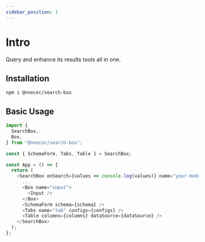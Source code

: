 ```yaml
---
sidebar_position: 1
---
```


# Intro

Query and enhance its results tools all in one.

## Installation

```shell
npm i @nnecec/search-box
```

## Basic Usage

```js
import {
  SearchBox,
  Box,
} from "@nnecec/search-box";

const { SchemaForm, Tabs, Table } = SearchBox;

const App = () => {
  return (
    <SearchBox onSearch={values => console.log(values)} name="your-module">
      ...
      <Box name="input">
        <Input />
      </Box>
      <SchemaForm schema={schema} />
      <Tabs name="tab" configs={configs} />
      <Table columns={columns} dataSource={dataSource} />
    </SearchBox>
  );
};
```

